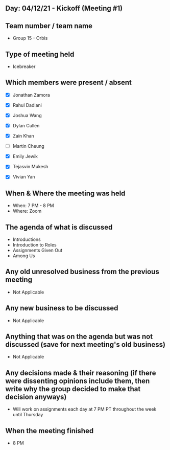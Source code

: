 ## Day: 04/12/21 - Kickoff (Meeting #1)

## Team number / team name
- Group 15 - Orbis 
## Type of meeting held
- Icebreaker
## Which members were present / absent
- [x] Jonathan Zamora

- [x] Rahul Dadlani

- [x] Joshua Wang

- [x] Dylan Cullen

- [x] Zain Khan

- [ ] Martin Cheung

- [x] Emily Jewik

- [x] Tejasvin Mukesh

- [x] Vivian Yan

## When & Where the meeting was held
- When: 7 PM - 8 PM
- Where: Zoom
## The agenda of what is discussed
- Introductions
- Introduction to Roles
- Assignments Given Out
- Among Us
## Any old unresolved business from the previous meeting
- Not Applicable
## Any new business to be discussed
- Not Applicable
## Anything that was on the agenda but was not discussed (save for next meeting's old business)
- Not Applicable
## Any decisions made & their reasoning (if there were dissenting opinions include them, then write why the group decided to make that decision anyways)
- Will work on assignments each day at 7 PM PT throughout the week until Thursday
## When the meeting finished
- 8 PM